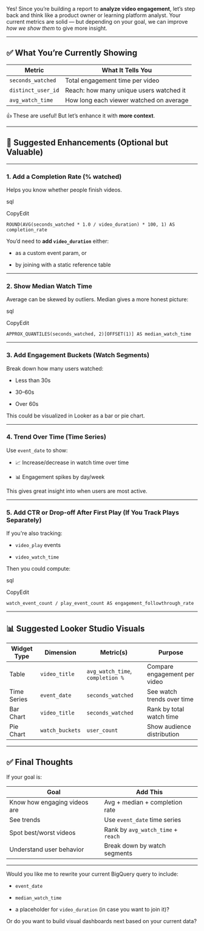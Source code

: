 Yes! Since you’re building a report to **analyze video engagement**, let’s step back and think like a product owner or learning platform analyst. Your current metrics are solid — but depending on your goal, we can improve _how we show them_ to give more insight.

- - -

## ✅ What You’re Currently Showing

| Metric | What It Tells You |
| --- | --- |
| `seconds_watched` | Total engagement time per video |
| `distinct_user_id` | Reach: how many unique users watched it |
| `avg_watch_time` | How long each viewer watched on average |

👍 These are useful! But let’s enhance it with **more context**.

- - -

## 🔄 Suggested Enhancements (Optional but Valuable)

- - -

### 1\. **Add a Completion Rate (% watched)**

Helps you know whether people finish videos.

sql

CopyEdit

`ROUND(AVG(seconds_watched * 1.0 / video_duration) * 100, 1) AS completion_rate`

You’d need to **add `video_duration`** either:

*   as a custom event param, or
    
*   by joining with a static reference table
    

- - -

### 2\. **Show Median Watch Time**

Average can be skewed by outliers. Median gives a more honest picture:

sql

CopyEdit

`APPROX_QUANTILES(seconds_watched, 2)[OFFSET(1)] AS median_watch_time`

- - -

### 3\. **Add Engagement Buckets (Watch Segments)**

Break down how many users watched:

*   Less than 30s
    
*   30–60s
    
*   Over 60s
    

This could be visualized in Looker as a bar or pie chart.

- - -

### 4\. **Trend Over Time (Time Series)**

Use `event_date` to show:

*   📈 Increase/decrease in watch time over time
    
*   📊 Engagement spikes by day/week
    

This gives great insight into when users are most active.

- - -

### 5\. **Add CTR or Drop-off After First Play (If You Track Plays Separately)**

If you're also tracking:

*   `video_play` events
    
*   `video_watch_time`
    

Then you could compute:

sql

CopyEdit

`watch_event_count / play_event_count AS engagement_followthrough_rate`

- - -

## 📊 Suggested Looker Studio Visuals

| Widget Type | Dimension | Metric(s) | Purpose |
| --- | --- | --- | --- |
| Table | `video_title` | `avg_watch_time`, `completion %` | Compare engagement per video |
| Time Series | `event_date` | `seconds_watched` | See watch trends over time |
| Bar Chart | `video_title` | `seconds_watched` | Rank by total watch time |
| Pie Chart | `watch_buckets` | `user_count` | Show audience distribution |

- - -

## ✅ Final Thoughts

If your goal is:

| Goal | Add This |
| --- | --- |
| Know how engaging videos are | Avg + median + completion rate |
| See trends | Use `event_date` time series |
| Spot best/worst videos | Rank by `avg_watch_time` + `reach` |
| Understand user behavior | Break down by watch segments |

- - -

Would you like me to rewrite your current BigQuery query to include:

*   `event_date`
    
*   `median_watch_time`
    
*   a placeholder for `video_duration` (in case you want to join it)?
    

Or do you want to build visual dashboards next based on your current data?